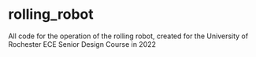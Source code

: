# rolling_robot
All code for the operation of the rolling robot, created for the University of Rochester ECE Senior Design Course in 2022
